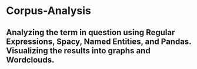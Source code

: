 # Corpus-Analysis
## Analyzing the term in question using Regular Expressions, Spacy, Named Entities, and Pandas. Visualizing the results into graphs and Wordclouds.
